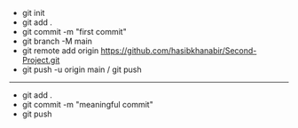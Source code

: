 * git init
* git add .
* git commit -m "first commit"
* git branch -M main
* git remote add origin https://github.com/hasibkhanabir/Second-Project.git
* git push -u origin main / git push


***

* git add .
* git commit -m "meaningful commit"
* git push
